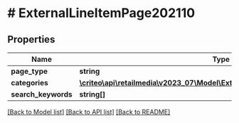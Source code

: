# # ExternalLineItemPage202110

## Properties

Name | Type | Description | Notes
------------ | ------------- | ------------- | -------------
**page_type** | **string** |  |
**categories** | [**\criteo\api\retailmedia\v2023_07\Model\ExternalLineItemPageCategory202110[]**](ExternalLineItemPageCategory202110.md) |  | [optional]
**search_keywords** | **string[]** |  | [optional]

[[Back to Model list]](../../README.md#models) [[Back to API list]](../../README.md#endpoints) [[Back to README]](../../README.md)
